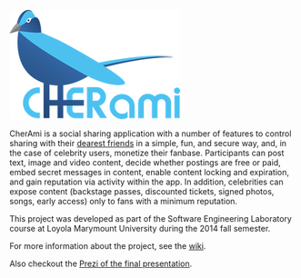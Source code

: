 ![Logo](web/src/static/img/cherami-logo-300.png)

CherAmi is a social sharing application with a number of features to control sharing with their [dearest friends](http://en.wikipedia.org/wiki/Cher_Ami) in a simple, fun, and secure way, and, in the case of celebrity users, monetize their fanbase. Participants can post text, image and video content, decide whether postings are free or paid, embed secret messages in content, enable content locking and expiration, and gain reputation via activity within the app. In addition, celebrities can expose content (backstage passes, discounted tickets, signed photos, songs, early access) only to fans with a minimum reputation.

This project was developed as part of the Software Engineering Laboratory course at Loyola Marymount University during the 2014 fall semester.

For more information about the project, see the [wiki](https://github.com/rtoal/cher-ami/wiki).

Also checkout the [Prezi of the final presentation](https://prezi.com/vmttq7qaurc1/cherami/).
